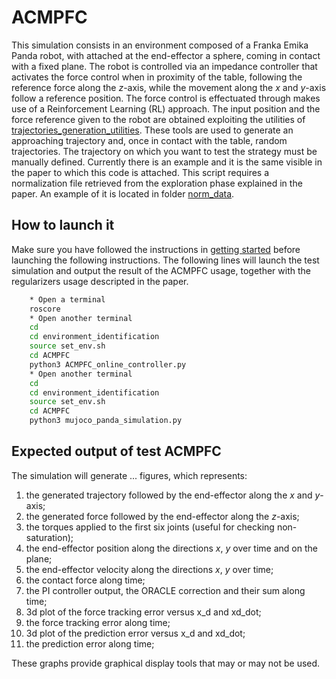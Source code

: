 # ACMPFC

This simulation consists in an environment composed of a Franka Emika Panda robot, with attached at the end-effector a sphere, coming in contact with a fixed plane.
The robot is controlled via an impedance controller that activates the force control when in proximity of the table, following the reference force along the _z_-axis, while the movement along the _x_ and _y_-axis follow a reference position.
The force control is effectuated through makes use of a Reinforcement Learning (RL) approach.
The input position and the force reference given to the robot are obtained exploiting the utilities of [trajectories_generation_utilities](/trajectories_generation_utilities/).
These tools are used to generate an approaching trajectory and, once in contact with the table, random trajectories.
The trajectory on which you want to test the strategy must be manually defined. Currently there is an example and it is the same visible in the paper to which this code is attached.
This script requires a normalization file retrieved from the exploration phase explained in the paper. An example of it is located in folder [norm_data](../ACMPFC/norm_data).

## How to launch it

Make sure you have followed the instructions in [getting started](../../Readme.md) before launching the following instructions.
The following lines will launch the test simulation and output the result of the ACMPFC usage, together with the regularizers usage descripted in the paper.

```sh
    * Open a terminal
    roscore 
    * Open another terminal
    cd 
    cd environment_identification
    source set_env.sh
    cd ACMPFC
    python3 ACMPFC_online_controller.py
    * Open another terminal
    cd 
    cd environment_identification
    source set_env.sh
    cd ACMPFC
    python3 mujoco_panda_simulation.py
```

## Expected output of test ACMPFC

The simulation will generate ... figures, which represents:

1. the generated trajectory followed by the end-effector along the _x_ and _y_-axis;
2. the generated force followed by the end-effector along the _z_-axis;
3. the torques applied to the first six joints (useful for checking non-saturation);
4. the end-effector position along the directions _x_, _y_ over time and on the plane;
5. the end-effector velocity along the directions _x_, _y_ over time;
6. the contact force along time;
7. the PI controller output, the ORACLE correction and their sum along time;
8. 3d plot of the force tracking error versus x_d and xd_dot;
9. the force tracking error along time;
10. 3d plot of the prediction error versus x_d and xd_dot;
11. the prediction error along time;

These graphs provide graphical display tools that may or may not be used.
